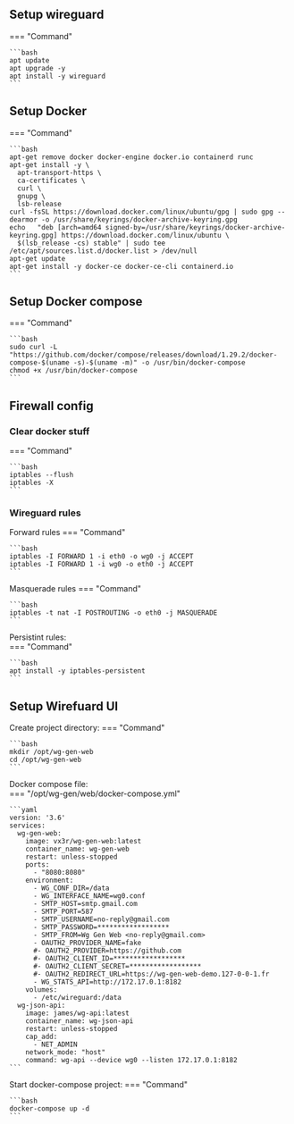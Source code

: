 ## Setup wireguard

=== "Command"

    ```bash
    apt update
    apt upgrade -y
    apt install -y wireguard
    ```

## Setup Docker

=== "Command"

    ```bash
    apt-get remove docker docker-engine docker.io containerd runc
    apt-get install -y \
      apt-transport-https \
      ca-certificates \
      curl \
      gnupg \
      lsb-release
    curl -fsSL https://download.docker.com/linux/ubuntu/gpg | sudo gpg --dearmor -o /usr/share/keyrings/docker-archive-keyring.gpg
    echo   "deb [arch=amd64 signed-by=/usr/share/keyrings/docker-archive-keyring.gpg] https://download.docker.com/linux/ubuntu \
      $(lsb_release -cs) stable" | sudo tee /etc/apt/sources.list.d/docker.list > /dev/null
    apt-get update
    apt-get install -y docker-ce docker-ce-cli containerd.io
    ```

## Setup Docker compose

=== "Command"

    ```bash
    sudo curl -L "https://github.com/docker/compose/releases/download/1.29.2/docker-compose-$(uname -s)-$(uname -m)" -o /usr/bin/docker-compose
    chmod +x /usr/bin/docker-compose
    ```
    
## Firewall config

### Clear docker stuff
=== "Command"

    ```bash
    iptables --flush
    iptables -X
    ```
    
### Wireguard rules
Forward rules
=== "Command"

    ```bash
    iptables -I FORWARD 1 -i eth0 -o wg0 -j ACCEPT
    iptables -I FORWARD 1 -i wg0 -o eth0 -j ACCEPT
    ```    
    
Masquerade rules
=== "Command"

    ```bash
    iptables -t nat -I POSTROUTING -o eth0 -j MASQUERADE
    ```    
    
Persistint rules:    
=== "Command"

    ```bash
    apt install -y iptables-persistent
    ```
    
## Setup Wirefuard UI    
Create project directory:
=== "Command"

    ```bash
    mkdir /opt/wg-gen-web
    cd /opt/wg-gen-web
    ```
    
Docker compose file:    
=== "/opt/wg-gen/web/docker-compose.yml"

    ```yaml
    version: '3.6'
    services:
      wg-gen-web:
        image: vx3r/wg-gen-web:latest
        container_name: wg-gen-web
        restart: unless-stopped
        ports:
          - "8080:8080"
        environment:
          - WG_CONF_DIR=/data
          - WG_INTERFACE_NAME=wg0.conf
          - SMTP_HOST=smtp.gmail.com
          - SMTP_PORT=587
          - SMTP_USERNAME=no-reply@gmail.com
          - SMTP_PASSWORD=******************
          - SMTP_FROM=Wg Gen Web <no-reply@gmail.com>
          - OAUTH2_PROVIDER_NAME=fake
          #- OAUTH2_PROVIDER=https://github.com
          #- OAUTH2_CLIENT_ID=******************
          #- OAUTH2_CLIENT_SECRET=******************
          #- OAUTH2_REDIRECT_URL=https://wg-gen-web-demo.127-0-0-1.fr
          - WG_STATS_API=http://172.17.0.1:8182
        volumes:
          - /etc/wireguard:/data
      wg-json-api:
        image: james/wg-api:latest
        container_name: wg-json-api
        restart: unless-stopped
        cap_add:
          - NET_ADMIN
        network_mode: "host"
        command: wg-api --device wg0 --listen 172.17.0.1:8182
    ```

Start docker-compose project:
=== "Command"

    ```bash
    docker-compose up -d
    ```
